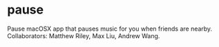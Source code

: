 # pause
Pause macOSX app that pauses music for you when friends are nearby. Collaborators: Matthew Riley, Max Liu, Andrew Wang.

